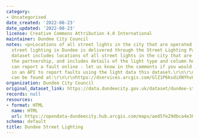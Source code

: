 ```yaml
---
category:
- Uncategorised
date_created: '2022-08-23'
date_updated: '2022-08-23'
license: Creative Commons Attribution 4.0 International
maintainer: Dundee City Council
notes: <p>Locations of all street lights in the city that are operated by the partnership\r\n\r\nThe
  street lighting in Dundee is delivered through the Street Lighting Partnership.\r\n\r\nThis
  dataset includes locations of all street lights in the city that are operated by
  the partnership, and includes details of the light type and column height.\r\n\r\nYou
  can report a fault online - let us know in the comments if you would be interested
  in an API to report faults using the light data this dataset.\r\n\r\n\r\n\r\nWFS
  can be found at:\r\n\r\nhttps://dservices.arcgis.com/GlZ1P6ksdiXNYhvC/arcgis/services/Streetlighting_Public/WFSServer?service=wfs&amp;request=getcapabilities</p>
organization: Dundee City Council
original_dataset_link: https://data.dundeecity.gov.uk/dataset/dundee-street-lighting
records: null
resources:
- format: HTML
  name: HTML
  url: https://opendata-dundeecity.hub.arcgis.com/maps/aed5fe29dbca4e388d887e495089676e/about
schema: default
title: Dundee Street Lighting
---
```

